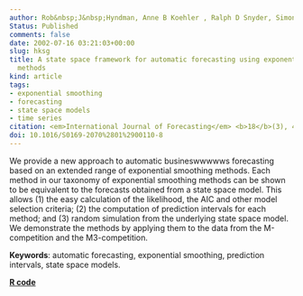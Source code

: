 ```yaml
---
author: Rob&nbsp;J&nbsp;Hyndman, Anne B Koehler , Ralph D Snyder, Simone Grose
Status: Published
comments: false
date: 2002-07-16 03:21:03+00:00
slug: hksg
title: A state space framework for automatic forecasting using exponential smoothing
  methods
kind: article
tags:
- exponential smoothing
- forecasting
- state space models
- time series
citation: <em>International Journal of Forecasting</em> <b>18</b>(3), 439-454
doi: 10.1016/S0169-2070%2801%2900110-8
---
```



We provide a new approach to automatic busineswwwwws forecasting based on an extended range of exponential smoothing methods. Each method in our taxonomy of exponential smoothing methods can be shown to be equivalent to the forecasts obtained from a state space model. This allows (1) the easy calculation of the likelihood, the AIC and other model selection criteria; (2) the computation of prediction intervals for each method; and (3) random simulation from the underlying state space model. We demonstrate the methods by applying them to the data from the M-competition and the M3-competition.

**Keywords**: automatic forecasting, exponential smoothing, prediction intervals, state space models.

**[R code](http://pkg.robjhyndman.com/forecast)**
